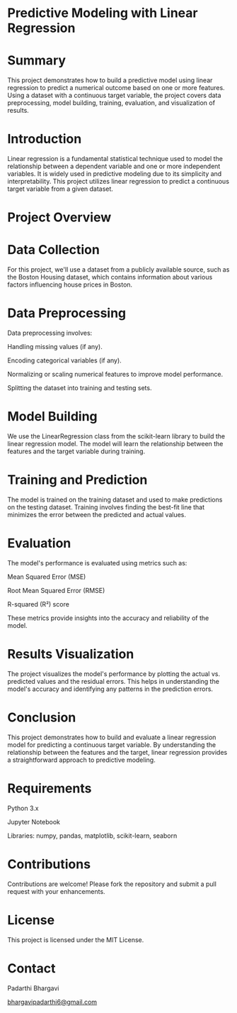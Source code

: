 # Predictive Modeling with Linear Regression
# Summary
This project demonstrates how to build a predictive model using linear regression to predict a numerical outcome based on one or more features. Using a dataset with a continuous target variable, the project covers data preprocessing, model building, training, evaluation, and visualization of results.

# Introduction
Linear regression is a fundamental statistical technique used to model the relationship between a dependent variable and one or more independent variables. It is widely used in predictive modeling due to its simplicity and interpretability. This project utilizes linear regression to predict a continuous target variable from a given dataset.

# Project Overview
# Data Collection
For this project, we'll use a dataset from a publicly available source, such as the Boston Housing dataset, which contains information about various factors influencing house prices in Boston.

# Data Preprocessing
Data preprocessing involves:

Handling missing values (if any).

Encoding categorical variables (if any).

Normalizing or scaling numerical features to improve model performance.

Splitting the dataset into training and testing sets.
# Model Building
We use the LinearRegression class from the scikit-learn library to build the linear regression model. The model will learn the relationship between the features and the target variable during training.

# Training and Prediction
The model is trained on the training dataset and used to make predictions on the testing dataset. Training involves finding the best-fit line that minimizes the error between the predicted and actual values.

# Evaluation
The model's performance is evaluated using metrics such as:

Mean Squared Error (MSE)

Root Mean Squared Error (RMSE)

R-squared (R²) score

These metrics provide insights into the accuracy and reliability of the model.

# Results Visualization
The project visualizes the model's performance by plotting the actual vs. predicted values and the residual errors. This helps in understanding the model's accuracy and identifying any patterns in the prediction errors.

# Conclusion
This project demonstrates how to build and evaluate a linear regression model for predicting a continuous target variable. By understanding the relationship between the features and the target, linear regression provides a straightforward approach to predictive modeling.

# Requirements
Python 3.x

Jupyter Notebook

Libraries: numpy, pandas, matplotlib, scikit-learn, seaborn
# Contributions
Contributions are welcome! Please fork the repository and submit a pull request with your enhancements.

# License
This project is licensed under the MIT License.
# Contact
Padarthi Bhargavi

bhargavipadarthi6@gmail.com
